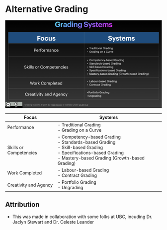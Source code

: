 # Alternative Grading

<img src="grading_systems.png">

| Focus | Systems |
| ----- | ------- |
| Performance | - Traditional Grading </br>- Grading on a Curve |
| Skills or Competencies | - Competency-based Grading</br>- Standards-based Grading</br>- Skill-based Grading</br>- Specifications-based Grading</br>- Mastery-based Grading (Growth-based Grading) |
| Work Completed | - Labour-based Grading</br>- Contract Grading  |
| Creativity and Agency | - Portfolio Grading</br>- Ungrading |

## Attribution

- This was made in collaboration with some folks at UBC, incuding Dr. Jaclyn Stewart and Dr. Celeste Leander

